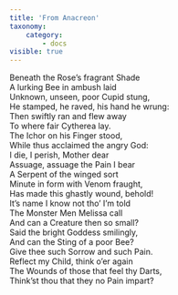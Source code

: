 ```yaml
---
title: 'From Anacreon'
taxonomy:
    category:
        - docs
visible: true
---
```


Beneath the Rose’s fragrant Shade  
A lurking Bee in ambush laid  
Unknown, unseen, poor Cupid stung,  
He stamped, he raved, his hand he wrung:  
Then swiftly ran and flew away  
To where fair Cytherea lay.  
The Ichor on his Finger stood,  
While thus acclaimed the angry God:  
I die, I perish, Mother dear  
Assuage, assuage the Pain I bear  
A Serpent of the winged sort  
Minute in form with Venom fraught,  
Has made this ghastly wound, behold!  
It’s name I know not tho’ I’m told  
The Monster Men Melissa call  
And can a Creature then so small?  
Said the bright Goddess smilingly,  
And can the Sting of a poor Bee?  
Give thee such Sorrow and such Pain.  
Reflect my Child, think o’er again  
The Wounds of those that feel thy Darts,  
Think’st thou that they no Pain impart?